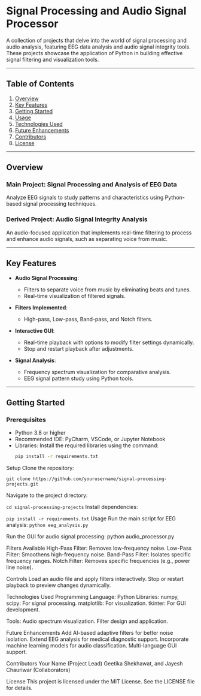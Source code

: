 # Signal Processing and Audio Signal Processor

A collection of projects that delve into the world of signal processing and audio analysis, featuring EEG data analysis and audio signal integrity tools. These projects showcase the application of Python in building effective signal filtering and visualization tools.

---

## **Table of Contents**
1. [Overview](#overview)
2. [Key Features](#key-features)
3. [Getting Started](#getting-started)
4. [Usage](#usage)
5. [Technologies Used](#technologies-used)
6. [Future Enhancements](#future-enhancements)
7. [Contributors](#contributors)
8. [License](#license)

---

## **Overview**

### **Main Project: Signal Processing and Analysis of EEG Data**
Analyze EEG signals to study patterns and characteristics using Python-based signal processing techniques.

### **Derived Project: Audio Signal Integrity Analysis**
An audio-focused application that implements real-time filtering to process and enhance audio signals, such as separating voice from music.

---

## **Key Features**

- **Audio Signal Processing**:
  - Filters to separate voice from music by eliminating beats and tunes.
  - Real-time visualization of filtered signals.
  
- **Filters Implemented**:
  - High-pass, Low-pass, Band-pass, and Notch filters.
  
- **Interactive GUI**:
  - Real-time playback with options to modify filter settings dynamically.
  - Stop and restart playback after adjustments.

- **Signal Analysis**:
  - Frequency spectrum visualization for comparative analysis.
  - EEG signal pattern study using Python tools.

---

## **Getting Started**

### **Prerequisites**
- Python 3.8 or higher
- Recommended IDE: PyCharm, VSCode, or Jupyter Notebook
- Libraries: Install the required libraries using the command:
  ```bash
  pip install -r requirements.txt

Setup
Clone the repository:

``git clone https://github.com/yourusername/signal-processing-projects.git``

Navigate to the project directory:

``cd signal-processing-projects``
Install dependencies:

``pip install -r requirements.txt``
Usage
Run the main script for EEG analysis:
``python eeg_analysis.py``

Run the GUI for audio signal processing:
python audio_processor.py

Filters Available
High-Pass Filter: Removes low-frequency noise.
Low-Pass Filter: Smoothens high-frequency noise.
Band-Pass Filter: Isolates specific frequency ranges.
Notch Filter: Removes specific frequencies (e.g., power line noise).

Controls
Load an audio file and apply filters interactively.
Stop or restart playback to preview changes dynamically.

Technologies Used
Programming Language: Python
Libraries:
numpy, scipy: For signal processing.
matplotlib: For visualization.
tkinter: For GUI development.

Tools:
Audio spectrum visualization.
Filter design and application.

Future Enhancements
Add AI-based adaptive filters for better noise isolation.
Extend EEG analysis for medical diagnostic support.
Incorporate machine learning models for audio classification.
Multi-language GUI support.

Contributors
Your Name (Project Lead)
Geetika Shekhawat, and Jayesh Chauriwar (Collaborators)

License
This project is licensed under the MIT License. See the LICENSE file for details.

